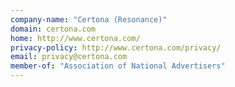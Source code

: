 ```yaml
---
company-name: "Certona (Resonance)"
domain: certona.com
home: http://www.certona.com/
privacy-policy: http://www.certona.com/privacy/
email: privacy@certona.com
member-of: "Association of National Advertisers"
---
```




